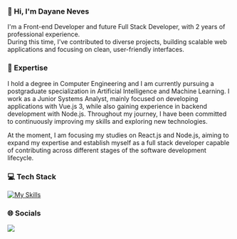 ### 👋 Hi, I'm Dayane Neves

I'm a Front-end Developer and future Full Stack Developer, with 2 years of professional experience.  
During this time, I've contributed to diverse projects, building scalable web applications and focusing on clean, user-friendly interfaces.  

### 🚀 Expertise
I hold a degree in Computer Engineering and I am currently pursuing a postgraduate specialization in Artificial Intelligence and Machine Learning. I work as a Junior Systems Analyst, mainly focused on developing applications with Vue.js 3, while also gaining experience in backend development with Node.js. Throughout my journey, I have been committed to continuously improving my skills and exploring new technologies. 

At the moment, I am focusing my studies on React.js and Node.js, aiming to expand my expertise and establish myself as a full stack developer capable of contributing across different stages of the software development lifecycle.

### 💻 Tech Stack
[![My Skills](https://skillicons.dev/icons?i=html,css,js,nodejs,react,vue,vuetify,java,py,cpp,vite,bootstrap,git,github,gitlab)](https://skillicons.dev)

### 🌐 Socials
<a href="https://www.linkedin.com/in/dayanegcneves" target="_blank">
  <img loading="lazy" src="https://img.shields.io/badge/-LinkedIn-%230077B5?style=for-the-badge&logo=linkedin&logoColor=white" target="_blank">
</a>

<!--
### Employer?
> [!IMPORTANT]  
> <a href="" download>Download my resume</a>
-->
